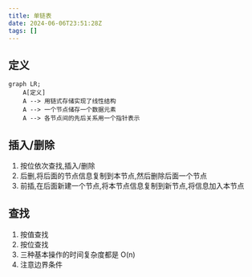 ```yaml
---
title: 单链表
date: 2024-06-06T23:51:28Z
tags: []
---
```


## 定义

```mermaid
graph LR;
    A[定义]
    A --> 用链式存储实现了线性结构
    A --> 一个节点储存一个数据元素
    A --> 各节点间的先后关系用一个指针表示

```

## 插入/删除

1. 按位依次查找,插入/删除
2. 后删,将后面的节点信息复制到本节点,然后删除后面一个节点
3. 前插,在后面新建一个节点,将本节点信息复制到新节点,将信息加入本节点

## 查找

1. 按值查找
2. 按位查找
3. 三种基本操作的时间复杂度都是 O(n)
4. 注意边界条件
